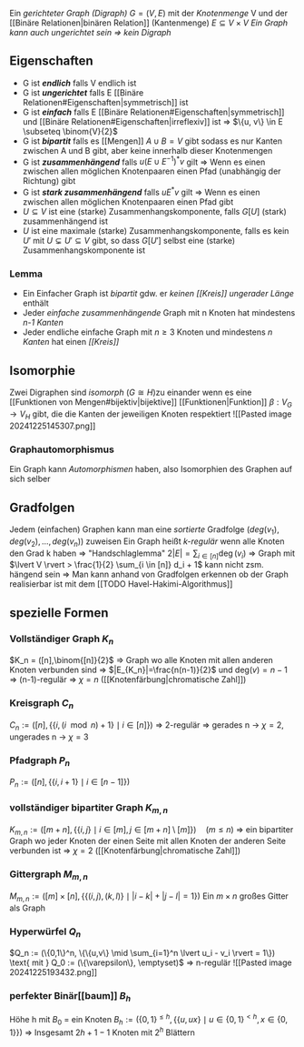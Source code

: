 Ein _gerichteter Graph (Digraph)_ $G=(V,E)$  mit der _Knotenmenge_ V und der [[Binäre Relationen|binären Relation]] (Kantenmenge) $E \subseteq V\times V$ 
_Ein Graph kann auch ungerichtet sein ⇒ kein Digraph_

## Eigenschaften
- G ist _**endlich**_ falls V endlich ist
- G ist _**ungerichtet**_ falls E [[Binäre Relationen#Eigenschaften|symmetrisch]] ist
- G ist _**einfach**_ falls E [[Binäre Relationen#Eigenschaften|symmetrisch]]  und [[Binäre Relationen#Eigenschaften|irreflexiv]] ist ⇒ $\{u, v\} \in E \subseteq \binom{V}{2}$
- G ist _**bipartit**_ falls es [[Mengen]] $A \cup B=V$ gibt sodass es nur Kanten zwischen A und B gibt, aber keine innerhalb dieser Knotenmengen
- G ist _**zusammenhängend**_ falls $u(E \cup E^{-1})^*v$ gilt ⇒ Wenn es einen zwischen allen möglichen Knotenpaaren einen Pfad (unabhängig der Richtung) gibt
- G ist _**stark zusammenhängend**_ falls $uE^*v$ gilt ⇒ Wenn es einen zwischen allen möglichen Knotenpaaren einen Pfad gibt
- $U \subseteq V$ ist eine (starke) Zusammenhangskomponente, falls $G[U]$ (stark) zusammenhängend ist
- $U$ ist eine maximale (starke) Zusammenhangskomponente, falls es kein $U'$ mit $U \subsetneq U' \subseteq V$ gibt, so dass $G[U']$ selbst eine (starke) Zusammenhangskomponente ist
### Lemma
- Ein Einfacher Graph ist _bipartit_ gdw. er _keinen [[Kreis]] ungerader Länge_ enthält
- Jeder _einfache zusammenhängende_ Graph mit n Knoten hat mindestens _n-1 Kanten_
- Jeder endliche einfache Graph mit $n\geq3$ Knoten und mindestens _n Kanten_ hat einen _[[Kreis]]_
## Isomorphie
Zwei Digraphen sind _isomorph_ ($G \cong H$)zu einander wenn es eine [[Funktionen von Mengen#bijektiv|bijektive]] [[Funktionen|Funktion]] $\beta: V_G \rightarrow V_H$ gibt, die die Kanten der jeweiligen Knoten respektiert
![[Pasted image 20241225145307.png]]
### Graphautomorphismus
Ein Graph kann _Automorphismen_ haben, also Isomorphien des Graphen auf sich selber

## Gradfolgen
Jedem (einfachen) Graphen kann man eine _sortierte_ Gradfolge $(deg(v_1),deg(v_2),...,deg(v_n))$ zuweisen
Ein Graph heißt _k-regulär_ wenn alle Knoten den Grad k haben
⇒ "Handschlaglemma" $2 \lvert E \rvert = \sum_{i \in [n]} \deg(v_i)$
⇒ Graph mit $\lvert V \rvert > \frac{1}{2} \sum_{i \in [n]} d_i + 1$ kann nicht zsm. hängend sein
⇒ Man kann anhand von Gradfolgen erkennen ob der Graph realisierbar ist mit dem [[TODO Havel-Hakimi-Algorithmus]]
## spezielle Formen
### Vollständiger Graph $K_n$
$K_n = ([n],\binom{[n]}{2}$
⇒ Graph wo alle Knoten mit allen anderen Knoten verbunden sind
⇒ $|E_{K_n}|=\frac{n(n-1)}{2}$ und $\text{deg}(v)=n-1$
⇒ (n-1)-regulär
⇒ $\chi=n$ ([[Knotenfärbung|chromatische Zahl]])

### Kreisgraph $C_n$
$C_n := ([n], \{\{i, (i \mod n) + 1\} \mid i \in [n]\})$
⇒ 2-regulär
⇒ gerades n → $\chi=2$, ungerades n → $\chi =3$ 
### Pfadgraph $P_n$
$P_n := ([n], \{\{i, i+1\} \mid i \in [n-1]\})$
### vollständiger bipartiter Graph $K_{m,n}$
$K_{m,n} := ([m+n], \{\{i,j\} \mid i \in [m], j \in [m+n] \setminus [m]\}) \quad (m \leq n)$
⇒ ein bipartiter Graph wo jeder Knoten der einen Seite mit allen Knoten der anderen Seite verbunden ist
⇒ $\chi=2$ ([[Knotenfärbung|chromatische Zahl]])
### Gittergraph $M_{m,n}$
$M_{m,n} := ([m] \times [n], \{\{(i,j), (k,l)\} \mid \lvert i-k \rvert + \lvert j-l \rvert = 1\})$
Ein $m\times n$ großes Gitter als Graph
### Hyperwürfel $Q_n$
$Q_n := (\{0,1\}^n, \{\{u,v\} \mid \sum_{i=1}^n \lvert u_i - v_i \rvert = 1\}) \text{ mit } Q_0 := (\{\varepsilon\}, \emptyset)$
⇒ n-regulär
![[Pasted image 20241225193432.png]]
### perfekter Binär[[baum]] $B_h$
Höhe h mit $B_0$ = ein Knoten
$B_h := (\{0,1\}^{\leq h}, \{\{u, ux\} \mid u \in \{0,1\}^{< h}, x \in \{0,1\}\})$
⇒ Insgesamt $2{h+1}-1$ Knoten mit $2^h$ Blättern